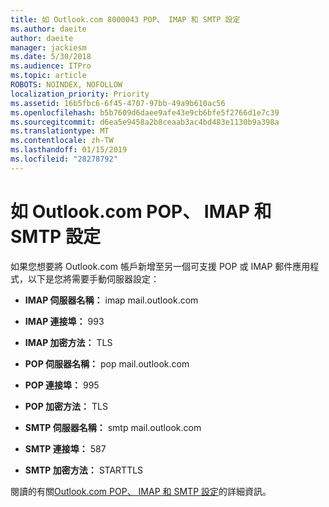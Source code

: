 ```yaml
---
title: 如 Outlook.com 8000043 POP、 IMAP 和 SMTP 設定
ms.author: daeite
author: daeite
manager: jackiesm
ms.date: 5/30/2018
ms.audience: ITPro
ms.topic: article
ROBOTS: NOINDEX, NOFOLLOW
localization_priority: Priority
ms.assetid: 16b5fbc6-6f45-4707-97bb-49a9b610ac56
ms.openlocfilehash: b5b7609d6daee9afe43e9cb6bfe5f2766d1e7c39
ms.sourcegitcommit: d6ea5e9458a2b8ceaab3ac4bd483e1130b9a398a
ms.translationtype: MT
ms.contentlocale: zh-TW
ms.lasthandoff: 01/15/2019
ms.locfileid: "28278792"
---
```

# <a name="pop-imap-and-smtp-settings-for-outlookcom"></a>如 Outlook.com POP、 IMAP 和 SMTP 設定

如果您想要將 Outlook.com 帳戶新增至另一個可支援 POP 或 IMAP 郵件應用程式，以下是您將需要手動伺服器設定：
  
- **IMAP 伺服器名稱：** imap mail.outlook.com 
    
- **IMAP 連接埠：** 993 
    
- **IMAP 加密方法：** TLS 
    
- **POP 伺服器名稱：** pop mail.outlook.com 
    
- **POP 連接埠：** 995 
    
- **POP 加密方法：** TLS 
    
- **SMTP 伺服器名稱：** smtp mail.outlook.com 
    
- **SMTP 連接埠：** 587 
    
- **SMTP 加密方法：** STARTTLS 
    
閱讀的有關[Outlook.com POP、 IMAP 和 SMTP 設定](https://go.microsoft.com/fwlink/p/?linkid=2001402&amp;clcid=0x409)的詳細資訊。
  

